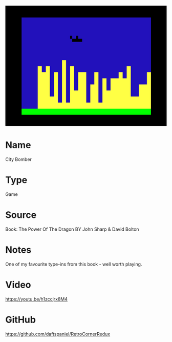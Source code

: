 ![City Bomber](screenshot.png)

# Name
City Bomber

# Type
Game

# Source
Book: The Power Of The Dragon BY John Sharp & David Bolton

# Notes
One of my favourite type-ins from this book - well worth playing.

# Video
https://youtu.be/h1zccjrx8M4

# GitHub
https://github.com/daftspaniel/RetroCornerRedux
